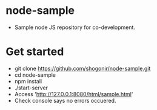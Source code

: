 # node-sample
* Sample node JS repository for co-development.

# Get started
* git clone https://github.com/shogonir/node-sample.git
* cd node-sample
* npm install
* ./start-server
* Access 'http://127.0.0.1:8080/html/sample.html'
* Check console says no errors occuered.

